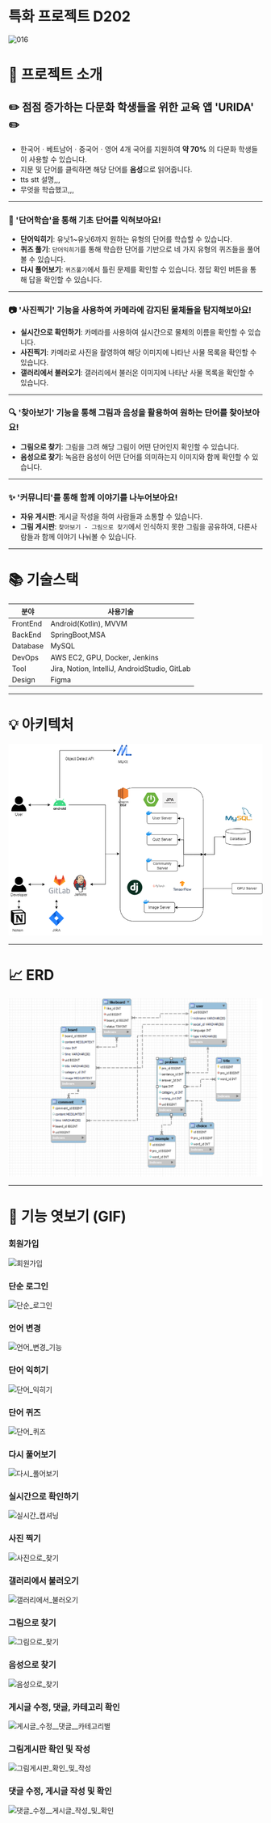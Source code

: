 # 특화 프로젝트 D202
![016](/uploads/3b89cafc449d6c09f62a7778af931cc8/016.png)
# :rocket: 프로젝트 소개
## :pencil2: 점점 증가하는 다문화 학생들을 위한 교육 앱 'URIDA' :pencil2:
- 한국어ㆍ베트남어ㆍ중국어ㆍ영어 4개 국어를 지원하여 **약 70%** 의 다문화 학생들이 사용할 수 있습니다.
- 지문 및 단어를 클릭하면 해당 단어를 **음성**으로 읽어줍니다.
- tts stt 설명,,,
- 무엇을 학습했고,,,

- - -
### :memo: '단어학습'을 통해 기초 단어를 익혀보아요!
- **단어익히기**: 유닛1~유닛6까지 원하는 유형의 단어를 학습할 수 있습니다.
- **퀴즈 풀기**: `단어익히기`를 통해 학습한 단어를 기반으로 네 가지 유형의 퀴즈들을 풀어볼 수 있습니다.
- **다시 풀어보기**: `퀴즈풀기`에서 틀린 문제를 확인할 수 있습니다. 정답 확인 버튼을 통해 답을 확인할 수 있습니다.

- - -
### :camera: '사진찍기' 기능을 사용하여 카메라에 감지된 물체들을 탐지해보아요!
- **실시간으로 확인하기**: 카메라를 사용하여 실시간으로 물체의 이름을 확인할 수 있습니다.
- **사진찍기**: 카메라로 사진을 촬영하여 해당 이미지에 나타난 사물 목록을 확인할 수 있습니다.
- **갤러리에서 불러오기**: 갤러리에서 불러온 이미지에 나타난 사물 목록을 확인할 수 있습니다.

- - -
### :mag: '찾아보기' 기능을 통해 그림과 음성을 활용하여 원하는 단어를 찾아보아요!
- **그림으로 찾기**: 그림을 그려 해당 그림이 어떤 단어인지 확인할 수 있습니다.
- **음성으로 찾기**: 녹음한 음성이 어떤 단어를 의미하는지 이미지와 함께 확인할 수 있습니다.

- - -
### :sparkles: '커뮤니티'를 통해 함께 이야기를 나누어보아요!
- **자유 게시판**: 게시글 작성을 하여 사람들과 소통할 수 있습니다.
- **그림 게시판**: `찾아보기 - 그림으로 찾기`에서 인식하지 못한 그림을 공유하여, 다른사람들과 함께 이야기 나눠볼 수 있습니다.

- - -
# 📚 기술스택

| 분야 | 사용기술 |
| --- | --- |
| FrontEnd | Android(Kotlin), MVVM |
| BackEnd | SpringBoot,MSA|
| Database | MySQL |
| DevOps | AWS EC2, GPU, Docker, Jenkins|
| Tool | Jira, Notion, IntelliJ, AndroidStudio, GitLab |
| Design | Figma |

- - -
# :bulb: 아키텍처
![Architecture1.png](./Architecture1.png)
- - - 
# :chart_with_upwards_trend: ERD

![image.png](./image.png)
- - -
# :see_no_evil: 기능 엿보기 (GIF)

### 회원가입
![회원가입](/uploads/ca8c5daca6054b3e9e5fa6a98f79b874/회원가입.gif)

### 단순 로그인
![단순_로그인](/uploads/849a6a6b7edc1def373926bc9c6dcdfd/단순_로그인.gif)

### 언어 변경
![언어_변경_기능](/uploads/b7457356d361640572438d2ca42d0662/언어_변경_기능.gif)

### 단어 익히기
![단어_익히기](/uploads/506843006cbfdd4d9dd53ecf9abbb1de/단어_익히기.gif)

### 단어 퀴즈
![단어_퀴즈](/uploads/c8f5ff9a740e1935da847917b19fd778/단어_퀴즈.gif)

### 다시 풀어보기
![다시_풀어보기](/uploads/634dca72a25699d2666c06da0085521d/다시_풀어보기.gif)

### 실시간으로 확인하기
![실시간_캡셔닝](/uploads/9f6a12e4c14d1f14c25cbc098784064d/실시간_캡셔닝.gif)

### 사진 찍기
![사진으로_찾기](/uploads/0864228a2ae7098adf3beb54ba75f933/사진으로_찾기.gif)

### 갤러리에서 불러오기
![갤러리에서_불러오기](/uploads/9d2b807034977ed8f8a5ea1c5ef1dc2f/갤러리에서_불러오기.gif)

### 그림으로 찾기
![그림으로_찾기](/uploads/f0f01f215c7af75879702c271aa5da3f/그림으로_찾기.gif)

### 음성으로 찾기
![음성으로_찾기](/uploads/eb9ed9e22862ac73e87b56f680d70777/음성으로_찾기.gif)

### 게시글 수정, 댓글, 카테고리 확인
![게시글_수정__댓글__카테고리별](/uploads/02f1acf8c8a20f7ee9d09f12a3668d84/게시글_수정__댓글__카테고리별.gif)

### 그림게시판 확인 및 작성
![그림게시판_확인_및_작성](/uploads/928549575ef2fac52882d9018e18fdfe/그림게시판_확인_및_작성.gif)

### 댓글 수정, 게시글 작성 및 확인
![댓글_수정__게시글_작성_및_확인](/uploads/feef186cd2623d32ca4597fa955d93bb/댓글_수정__게시글_작성_및_확인.gif)
